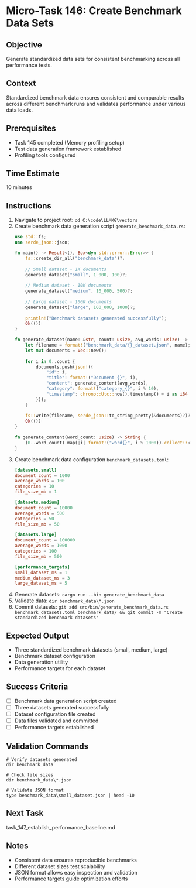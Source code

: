 # Micro-Task 146: Create Benchmark Data Sets

## Objective
Generate standardized data sets for consistent benchmarking across all performance tests.

## Context
Standardized benchmark data ensures consistent and comparable results across different benchmark runs and validates performance under various data loads.

## Prerequisites
- Task 145 completed (Memory profiling setup)
- Test data generation framework established
- Profiling tools configured

## Time Estimate
10 minutes

## Instructions
1. Navigate to project root: `cd C:\code\LLMKG\vectors`
2. Create benchmark data generation script `generate_benchmark_data.rs`:
   ```rust
   use std::fs;
   use serde_json::json;
   
   fn main() -> Result<(), Box<dyn std::error::Error>> {
       fs::create_dir_all("benchmark_data")?;
       
       // Small dataset - 1K documents
       generate_dataset("small", 1_000, 100)?;
       
       // Medium dataset - 10K documents  
       generate_dataset("medium", 10_000, 500)?;
       
       // Large dataset - 100K documents
       generate_dataset("large", 100_000, 1000)?;
       
       println!("Benchmark datasets generated successfully");
       Ok(())
   }
   
   fn generate_dataset(name: &str, count: usize, avg_words: usize) -> Result<(), Box<dyn std::error::Error>> {
       let filename = format!("benchmark_data/{}_dataset.json", name);
       let mut documents = Vec::new();
       
       for i in 0..count {
           documents.push(json!({
               "id": i,
               "title": format!("Document {}", i),
               "content": generate_content(avg_words),
               "category": format!("category_{}", i % 10),
               "timestamp": chrono::Utc::now().timestamp() + i as i64
           }));
       }
       
       fs::write(filename, serde_json::to_string_pretty(&documents)?)?;
       Ok(())
   }
   
   fn generate_content(word_count: usize) -> String {
       (0..word_count).map(|i| format!("word{}", i % 1000)).collect::<Vec<_>>().join(" ")
   }
   ```
3. Create benchmark data configuration `benchmark_datasets.toml`:
   ```toml
   [datasets.small]
   document_count = 1000
   average_words = 100
   categories = 10
   file_size_mb = 1
   
   [datasets.medium] 
   document_count = 10000
   average_words = 500
   categories = 50
   file_size_mb = 50
   
   [datasets.large]
   document_count = 100000
   average_words = 1000
   categories = 100
   file_size_mb = 500
   
   [performance_targets]
   small_dataset_ms = 1
   medium_dataset_ms = 3
   large_dataset_ms = 5
   ```
4. Generate datasets: `cargo run --bin generate_benchmark_data`
5. Validate data: `dir benchmark_data\*.json`
6. Commit datasets: `git add src/bin/generate_benchmark_data.rs benchmark_datasets.toml benchmark_data/ && git commit -m "Create standardized benchmark datasets"`

## Expected Output
- Three standardized benchmark datasets (small, medium, large)
- Benchmark dataset configuration
- Data generation utility
- Performance targets for each dataset

## Success Criteria
- [ ] Benchmark data generation script created
- [ ] Three datasets generated successfully
- [ ] Dataset configuration file created
- [ ] Data files validated and committed
- [ ] Performance targets established

## Validation Commands
```batch
# Verify datasets generated
dir benchmark_data

# Check file sizes
dir benchmark_data\*.json

# Validate JSON format
type benchmark_data\small_dataset.json | head -10
```

## Next Task
task_147_establish_performance_baseline.md

## Notes
- Consistent data ensures reproducible benchmarks
- Different dataset sizes test scalability
- JSON format allows easy inspection and validation
- Performance targets guide optimization efforts